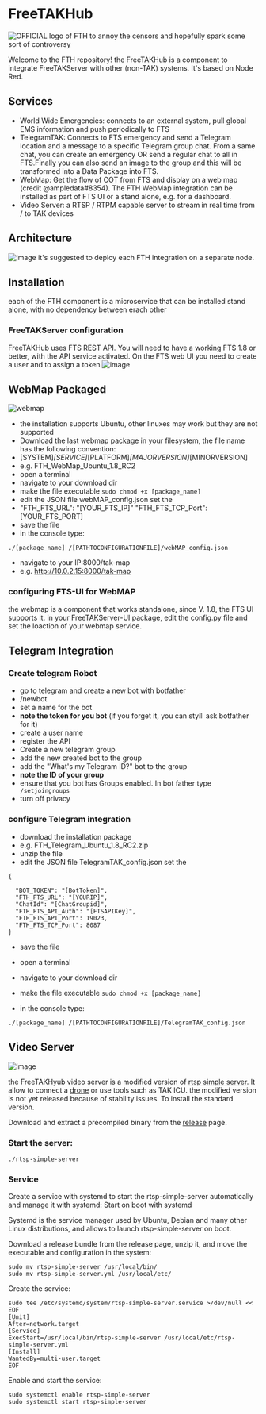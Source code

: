 # FreeTAKHub
![OFFICIAL logo of  FTH to annoy the censors and hopefully spark some sort of controversy ](FTHLOGO3.png)

Welcome to the FTH repository!
the FreeTAKHub is a component to integrate FreeTAKServer with other (non-TAK) systems. It's based on Node Red.

## Services
* World Wide Emergencies: connects to an external system, pull global EMS information and push periodically to FTS
*  TelegramTAK: Connects to FTS emergency and send a Telegram location and a message to a specific Telegram group chat. From a  same chat, you can create  an emergency OR send a regular chat to all in FTS.Finally you can also send an image to the group and this will be transformed into a Data Package into FTS.
*  WebMap: Get the flow of COT from FTS and display on a web map (credit @ampledata#8354). The FTH WebMap integration can be installed as part of FTS UI or a stand alone, e.g. for a dashboard. 
*  Video Server: a RTSP / RTPM capable server to stream in real time from / to TAK devices


## Architecture
![image](https://user-images.githubusercontent.com/60719165/125168213-ae368380-e17a-11eb-9b18-bf782f2d34bf.png)
it's suggested to deploy each FTH integration on a separate node.

## Installation
each of the FTH component is a microservice that can be installed stand alone, with no dependency between erach other

### FreeTAKServer configuration
FreeTAKHub uses FTS REST API. You will need to have a working FTS 1.8 or better, with the API service activated. On the FTS web UI you need to create a user and to assign a token
![image](https://user-images.githubusercontent.com/60719165/118305634-9f0ac080-b4be-11eb-8b0f-47344f7d2fc2.png)

## WebMap Packaged 
![webmap](https://user-images.githubusercontent.com/60719165/118400733-47449480-b639-11eb-8583-93e52cdcfb80.png)

* the installation supports Ubuntu, other linuxes may work but they are not supported
* Download the last webmap  [package](https://github.com/FreeTAKTeam/FreeTAKHub/releases/) in your filesystem, the file name has the following convention:
* [SYSTEM]_[SERVICE]_[PLATFORM]_[MAJORVERSION]_[MINORVERSION]
* e.g. FTH_WebMap_Ubuntu_1.8_RC2
* open a terminal
* navigate to your download dir
* make the file executable
```sudo chmod +x [package_name]```
* edit the JSON file webMAP_config.json set the 
*   "FTH_FTS_URL": "[YOUR_FTS_IP]" 
  "FTH_FTS_TCP_Port": [YOUR_FTS_PORT]
*  save the file
*  in the console type:
```
./[package_name] /[PATHTOCONFIGURATIONFILE]/webMAP_config.json
```
* navigate to your IP:8000/tak-map 
* e.g. http://10.0.2.15:8000/tak-map

### configuring FTS-UI for WebMAP
the webmap is a component that works standalone, since V. 1.8, the FTS UI supports it.
in your FreeTAKServer-UI package, edit the config.py file and set the loaction of your webmap service.

## Telegram Integration

### Create telegram Robot
* go to telegram and create a new bot with botfather
* /newbot
* set a name for the bot
* **note the token for you bot** (if you forget it, you can styill ask botfather for it)
* create a user name
* register the API
* Create a new telegram group
* add the new created bot to the group
* add the "What's my Telegram ID?" bot to the group
* **note the ID of your group**
* ensure that you bot has Groups enabled. In bot father type
``` /setjoingroups```
* turn off privacy
### configure Telegram integration
* download the installation package
*  e.g. FTH_Telegram_Ubuntu_1.8_RC2.zip
*  unzip the file
* edit the JSON file TelegramTAK_config.json set the 
```  
{

  "BOT_TOKEN": "[BotToken]",
  "FTH_FTS_URL": "[YOURIP]",
  "ChatId": "[ChatGroupid]",
  "FTH_FTS_API_Auth": "[FTSAPIKey]",
  "FTH_FTS_API_Port": 19023,
  "FTH_FTS_TCP_Port": 8087
}
 ```
*  save the file
* open a terminal
* navigate to your download dir
* make the file executable
```sudo chmod +x [package_name]```

*  in the console type:
```
./[package_name] /[PATHTOCONFIGURATIONFILE]/TelegramTAK_config.json
```
## Video Server
![image](https://user-images.githubusercontent.com/60719165/125315214-449aae80-e30d-11eb-9af0-a316dccbefd3.png)

the FreeTAKHyub video server is a modified version of [rtsp simple server](https://github.com/aler9/rtsp-simple-server).
It allow to connect a [drone](https://github.com/FreeTAKTeam/FreeTAKServer-User-Docs/blob/main/docs/docs/tools/FreeTAKUAS.md) or use tools such as TAK ICU.
the modified version is not yet released because of stability issues. To install the standard version.

Download and extract a precompiled binary from the [release](https://github.com/aler9/rtsp-simple-server/releases) page.

### Start the server:
```
./rtsp-simple-server
```
### Service
Create a service with systemd to start the rtsp-simple-server automatically and manage it with systemd:
Start on boot with systemd

Systemd is the service manager used by Ubuntu, Debian and many other Linux distributions, and allows to launch rtsp-simple-server on boot.

Download a release bundle from the release page, unzip it, and move the executable and configuration in the system:
```
sudo mv rtsp-simple-server /usr/local/bin/
sudo mv rtsp-simple-server.yml /usr/local/etc/
```
Create the service:
```
sudo tee /etc/systemd/system/rtsp-simple-server.service >/dev/null << EOF
[Unit]
After=network.target
[Service]
ExecStart=/usr/local/bin/rtsp-simple-server /usr/local/etc/rtsp-simple-server.yml
[Install]
WantedBy=multi-user.target
EOF
```
Enable and start the service:
```
sudo systemctl enable rtsp-simple-server
sudo systemctl start rtsp-simple-server
```
